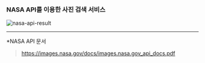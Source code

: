 ### NASA API를 이용한 사진 검색 서비스

![nasa-api-result](https://user-images.githubusercontent.com/48341341/127896775-09c2e471-273e-4021-8c18-bc9677945581.png)

-----

*NASA API 문서
> https://images.nasa.gov/docs/images.nasa.gov_api_docs.pdf

